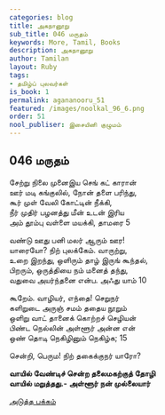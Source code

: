 ```yaml
---
categories: blog
title: அகநானூறு
sub_title: 046 மருதம்
keywords: More, Tamil, Books
description: அகநானூறு
author: Tamilan
layout: Ruby
tags:
- தமிழ்ப் புலவர்கள்
is_book: 1
permalink: agananooru_51
featured: /images/noolkal_96_6.png
order: 51
nool_publiser: இசையினி குழுமம்
---
```



## 046 மருதம்

சேற்று நிலை முனைஇய செங் கட் காரான்  
ஊர் மடி கங்குலில், நோன் தளை பரிந்து,  
கூர் முள் வேலி கோட்டின் நீக்கி,  
நீர் முதிர் பழனத்து மீன் உடன் இரிய  
அம் தூம்பு வள்ளை மயக்கி, தாமரை 5

வண்டு ஊது பனி மலர் ஆரும் ஊர!  
யாரையோ? நிற் புலக்கேம். வாருற்று,  
உறை இறந்து, ஒளிரும் தாழ் இருங் கூந்தல்,  
பிறரும், ஒருத்தியை நம் மனைத் தந்து,  
வதுவை அயர்ந்தனை என்ப. அஃது யாம் 10

கூறேம். வாழியர், எந்தை! செறுநர்  
களிறுடை அருஞ் சமம் ததைய நூறும்  
ஒளிறு வாட் தானைக் கொற்றச் செழியன்  
பிண்ட நெல்லின் அள்ளூர் அன்ன என்  
ஒண் தொடி நெகிழினும் நெகிழ்க; 15

சென்றி, பெரும! நிற் தகைக்குநர் யாரோ?

**வாயில் வேண்டிச் சென்ற தலைமகற்குத் தோழி  
வாயில் மறுத்தது.- அள்ளூர் நன் முல்லையார்**

[அடுத்த பக்கம்](agananooru_52)